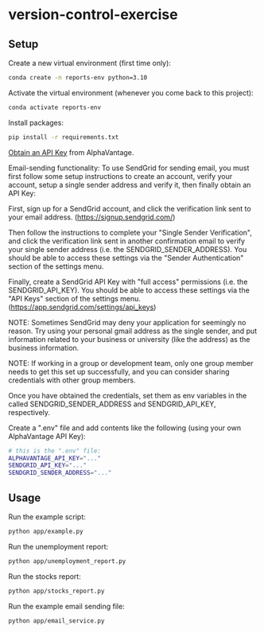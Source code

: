 # version-control-exercise

## Setup

Create a new virtual environment (first time only):

```sh
conda create -n reports-env python=3.10
```

Activate the virtual environment (whenever you come back to this project): 

```sh
conda activate reports-env
```


Install packages:

```sh
pip install -r requirements.txt
```


[Obtain an API Key](https://www.alphavantage.co/support/#api-key) from AlphaVantage.

Email-sending functionality:
To use SendGrid for sending email, you must first follow some setup instructions to create an account, verify your account, setup a single sender address and verify it, then finally obtain an API Key:

First, sign up for a SendGrid account, and click the verification link sent to your email address. (https://signup.sendgrid.com/)

Then follow the instructions to complete your "Single Sender Verification", and click the verification link sent in another confirmation email to verify your single sender address (i.e. the SENDGRID_SENDER_ADDRESS). You should be able to access these settings via the "Sender Authentication" section of the settings menu.

Finally, create a SendGrid API Key with "full access" permissions (i.e. the SENDGRID_API_KEY). You should be able to access these settings via the "API Keys" section of the settings menu. (https://app.sendgrid.com/settings/api_keys)

NOTE: Sometimes SendGrid may deny your application for seemingly no reason. Try using your personal gmail address as the single sender, and put information related to your business or university (like the address) as the business information.

NOTE: If working in a group or development team, only one group member needs to get this set up successfully, and you can consider sharing credentials with other group members.

Once you have obtained the credentials, set them as env variables in the called SENDGRID_SENDER_ADDRESS and SENDGRID_API_KEY, respectively.

Create a ".env" file and add contents like the following (using your own AlphaVantage API Key):

```sh
# this is the ".env" file:
ALPHAVANTAGE_API_KEY="..."
SENDGRID_API_KEY="..."
SENDGRID_SENDER_ADDRESS="..."
```


## Usage

Run the example script:

```sh
python app/example.py
```


Run the unemployment report:

```sh
python app/unemployment_report.py
```


Run the stocks report:

```sh
python app/stocks_report.py
```


Run the example email sending file:

```sh
python app/email_service.py
```